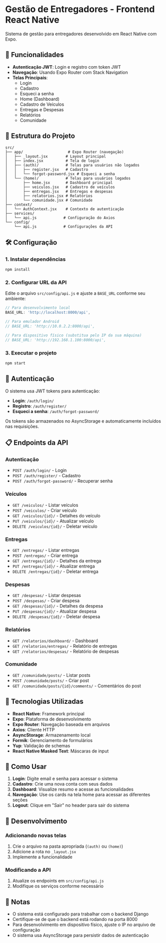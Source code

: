 # Gestão de Entregadores - Frontend React Native

Sistema de gestão para entregadores desenvolvido em React Native com Expo.

## 🚀 Funcionalidades

- **Autenticação JWT**: Login e registro com token JWT
- **Navegação**: Usando Expo Router com Stack Navigation
- **Telas Principais**:
  - Login
  - Cadastro
  - Esqueci a senha
  - Home (Dashboard)
  - Cadastro de Veículos
  - Entregas e Despesas
  - Relatórios
  - Comunidade

## 📱 Estrutura do Projeto

```
src/
├── app/                    # Expo Router (navegação)
│   ├── _layout.jsx        # Layout principal
│   ├── index.jsx          # Tela de login
│   ├── (auth)/            # Telas para usuários não logados
│   │   ├── register.jsx   # Cadastro
│   │   └── forgot-password.jsx # Esqueci a senha
│   └── (home)/            # Telas para usuários logados
│       ├── home.jsx       # Dashboard principal
│       ├── veiculos.jsx   # Cadastro de veículos
│       ├── entregas.jsx   # Entregas e despesas
│       ├── relatorios.jsx # Relatórios
│       └── comunidade.jsx # Comunidade
├── context/
│   └── AuthContext.jsx    # Contexto de autenticação
├── services/
│   └── api.js            # Configuração do Axios
└── config/
    └── api.js            # Configurações da API
```

## 🛠️ Configuração

### 1. Instalar dependências
```bash
npm install
```

### 2. Configurar URL da API
Edite o arquivo `src/config/api.js` e ajuste a `BASE_URL` conforme seu ambiente:

```javascript
// Para desenvolvimento local
BASE_URL: 'http://localhost:8000/api',

// Para emulador Android
// BASE_URL: 'http://10.0.2.2:8000/api',

// Para dispositivo físico (substitua pelo IP da sua máquina)
// BASE_URL: 'http://192.168.1.100:8000/api',
```

### 3. Executar o projeto
```bash
npm start
```

## 🔐 Autenticação

O sistema usa JWT tokens para autenticação:

- **Login**: `/auth/login/`
- **Registro**: `/auth/register/`
- **Esqueci a senha**: `/auth/forgot-password/`

Os tokens são armazenados no AsyncStorage e automaticamente incluídos nas requisições.

## 📋 Endpoints da API

### Autenticação
- `POST /auth/login/` - Login
- `POST /auth/register/` - Cadastro
- `POST /auth/forgot-password/` - Recuperar senha

### Veículos
- `GET /veiculos/` - Listar veículos
- `POST /veiculos/` - Criar veículo
- `GET /veiculos/{id}/` - Detalhes do veículo
- `PUT /veiculos/{id}/` - Atualizar veículo
- `DELETE /veiculos/{id}/` - Deletar veículo

### Entregas
- `GET /entregas/` - Listar entregas
- `POST /entregas/` - Criar entrega
- `GET /entregas/{id}/` - Detalhes da entrega
- `PUT /entregas/{id}/` - Atualizar entrega
- `DELETE /entregas/{id}/` - Deletar entrega

### Despesas
- `GET /despesas/` - Listar despesas
- `POST /despesas/` - Criar despesa
- `GET /despesas/{id}/` - Detalhes da despesa
- `PUT /despesas/{id}/` - Atualizar despesa
- `DELETE /despesas/{id}/` - Deletar despesa

### Relatórios
- `GET /relatorios/dashboard/` - Dashboard
- `GET /relatorios/entregas/` - Relatório de entregas
- `GET /relatorios/despesas/` - Relatório de despesas

### Comunidade
- `GET /comunidade/posts/` - Listar posts
- `POST /comunidade/posts/` - Criar post
- `GET /comunidade/posts/{id}/comments/` - Comentários do post

## 🎨 Tecnologias Utilizadas

- **React Native**: Framework principal
- **Expo**: Plataforma de desenvolvimento
- **Expo Router**: Navegação baseada em arquivos
- **Axios**: Cliente HTTP
- **AsyncStorage**: Armazenamento local
- **Formik**: Gerenciamento de formulários
- **Yup**: Validação de schemas
- **React Native Masked Text**: Máscaras de input

## 📱 Como Usar

1. **Login**: Digite email e senha para acessar o sistema
2. **Cadastro**: Crie uma nova conta com seus dados
3. **Dashboard**: Visualize resumo e acesse as funcionalidades
4. **Navegação**: Use os cards na tela home para acessar as diferentes seções
5. **Logout**: Clique em "Sair" no header para sair do sistema

## 🔧 Desenvolvimento

### Adicionando novas telas

1. Crie o arquivo na pasta apropriada (`(auth)` ou `(home)`)
2. Adicione a rota no `_layout.jsx`
3. Implemente a funcionalidade

### Modificando a API

1. Atualize os endpoints em `src/config/api.js`
2. Modifique os serviços conforme necessário

## 📝 Notas

- O sistema está configurado para trabalhar com o backend Django
- Certifique-se de que o backend está rodando na porta 8000
- Para desenvolvimento em dispositivo físico, ajuste o IP no arquivo de configuração
- O sistema usa AsyncStorage para persistir dados de autenticação


